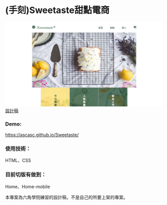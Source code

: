 # (手刻)Sweetaste甜點電商<br>
<img src="https://raw.githubusercontent.com/ascasc/Sweetaste/develop/img/Domo.jpg" style="max-width:100%;"><br>
<a href="https://xd.adobe.com/spec/934efdb7-a7e4-47d5-572e-efece0914f62-e57f/grid/?fbclid=IwAR2To9Lw8irUF0oQ10iv8V8chkZjvKYlMbtWYYbcYbO_5qYsAGSl17S2x6A">設計稿</a><br>
<h3>Demo:</h3><a href="https://ascasc.github.io/Sweetaste/">https://ascasc.github.io/Sweetaste/</a><br>
<h3>使用技術：</h3><p>HTML、CSS</p>
<h3>目前切版有做到：</h3><p>Home、Home-mobile</p>

本專案為六角學院練習的設計稿，不是自己的所要上架的專案。
